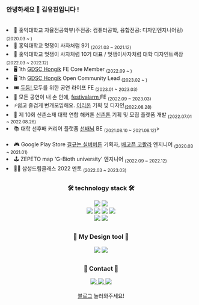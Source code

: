 
<div align="left">

  ### 안녕하세요 👋 김유진입니다 !
  <br>
  <li> 🏫 홍익대학교 자율전공학부(주전공: 컴퓨터공학, 융합전공: 디자인엔지니어링) <sub>(2020.03 ~ )</sub></li>
  <li> 🦁 홍익대학교 멋쟁이 사자처럼 9기 <sub>(2021.03 ~ 2021.12)</sub></li>
  <li> 🦁 홍익대학교 멋쟁이 사자처럼 10기 대표 / 멋쟁이사자처럼 대학 디자인트랙장 <sub>(2022.03 ~ 2022.12)</sub></li>
  <li> 🖥️ 1th <a href="https://github.com/GDSC-Hongik"> GDSC Hongik</a> FE Core Member <sub>(2022.09 ~ )</sub></li>
  <li> 🖥️ 1th <a href="https://github.com/GDSC-Hongik"> GDSC Hongik</a> Open Community Lead <sub>(2023.02 ~ )</sub></li>
  <li> 🎟️ <a href="https://github.com/Gosrock/DuDoong-Front"> 두둥! </a> 모두를 위한 공연 라이프 FE <sub>(2023.01 ~ 2023.03)</sub></li>
  <li> 🎡 모든 공연이 내 손 안에, <a href="https://github.com/MUTSA-TEAM-FESTIVALAM"> festivalarm </a> FE <sub>(2022.09 ~ 2023.03)</sub></li>
  <li> ⚡쉽고 즐겁게 번개모임해요. <a href="https://github.com/eugene028/ShinChonTonFrontend">이리온</a> 기획 및 디자인<sub>(2022.08.28)</sub></li>
  <li> 🌃 제 10회 신촌소재 대학 연합 해커톤 <a href="https://github.com/10th-sinchonthon">신촌톤</a> 기획 및 모집 플랫폼 개발 <sub>(2022.07.01 ~ 2022.08.26)</sub></li>
  <li> 📚 대학 선후배 커리어 플랫폼  <a href="https://github.com/G-who0212/sunbae">선배님</a> BE <sub>(2021.08.10 ~ 2021.08.12)</sub>></li>
  
  <br>
  <li> 🎮 Google Play Store <a href ="https://play.google.com/store/apps/details?id=com.ExpStudio.Gligyu">길규는 실버버튼</a> 기획자, <a href="https://play.google.com/store/apps/details?id=com.expStudio.android.koalaarcher">배고픈 코활라</a> 엔지니어 <sub>(2020.03 ~ 2021.01)</sub></li>
  <li> 🕹  ZEPETO map 'G-Bioth university' 엔지니어 <sub>(2022.09 ~ 2022.12)</sub></li>
  <li> 👩‍🏫 삼성드림클래스 2022 멘토 <sub>(2022.03 ~ 2023.03)</sub></li>


  
<div align="center" >
  
  ##
  
  ### 🛠 technology stack 🛠
  <div align="center">
    <img src="https://img.shields.io/badge/Python-3766AB?style=flat-square&logo=python&logoColor=white"/> 
    <img  src="https://img.shields.io/badge/C++-3766AB?style=flat-square&logo=C%2B%2B&logoColor=white"/>
    <br/>
    <img  src="https://img.shields.io/badge/React-61DAFB?style=flat-square&logo=React&logoColor=white"/>
    <img  src="https://img.shields.io/badge/Javascript-F7DF1E?style=flat-square&logo=JavaScript&logoColor=white"/>
    <img src="https://img.shields.io/badge/Next.js-000000?style=flat-square&logo=Next.js&logoColor=white">
    <img src="https://img.shields.io/badge/TypeScript-3178C6?style=flat-square&logo=typescript&logoColor=white">
    <br/>
    <img src="https://img.shields.io/badge/Django-092E20?style=flat-square&logo=Django&logoColor=white"/>
    <img src="https://img.shields.io/badge/Unity-000000?style=flat-square&logo=Unity&logoColor=white"/>
    <br/>
  </div>
  
  ##
  ### 🎨 My Design tool 🎨
  <div align="center">
    <img src="https://img.shields.io/badge/Figma-F24E1E?style=flat-square&logo=figma&logoColor=white"/> 
    <img  src="https://img.shields.io/badge/Illustrator-FF9A00?style=flat-square&logo=Adobe Illustrator&logoColor=white"/>
    <br/>
  </div>
  
  
  ##
  ### 📩 Contact 📩
  <div align="center">
    <a href="https://www.instagram.com/luvvinter/">
      <img src="https://img.shields.io/badge/luvvinter-E4405F?style=plastic&logo=instagram&logoColor=white"/> 
    </a>
    <a href="https://www.instagram.com/luvvinter/">
      <img src="https://img.shields.io/badge/김유진8449-5865F2?style=plastic&logo=discord&logoColor=white"/> 
    </a>
    <a href="https://www.instagram.com/luvvinter/">
      <img src="https://img.shields.io/badge/eugene02876-EA4335?style=plastic&logo=gmail&logoColor=white"/> 
    </a>
    <br>
    <br>
    <a href = "https://velog.io/@gene028">블로그</a> 놀러와주세요!
  </div>
</div>

